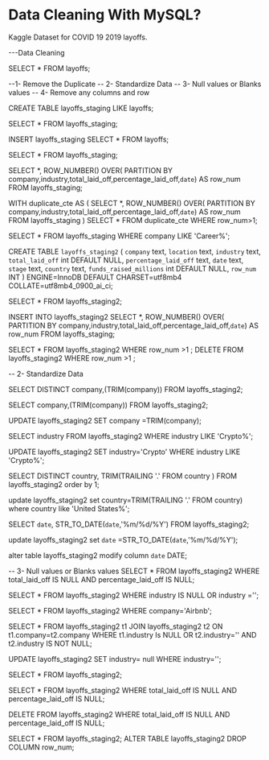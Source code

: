 # Data Cleaning With MySQL?
Kaggle Dataset for COVID 19 2019 layoffs.

---Data Cleaning

SELECT *
FROM layoffs;

 --1- Remove the Duplicate
-- 2- Standardize Data
-- 3- Null values or Blanks values
-- 4- Remove any columns and row

CREATE TABLE layoffs_staging
LIKE layoffs;

SELECT *
FROM layoffs_staging;


INSERT layoffs_staging
SELECT *
FROM layoffs;

SELECT *
FROM layoffs_staging;

SELECT *,
ROW_NUMBER() OVER(
PARTITION BY 
company,industry,total_laid_off,percentage_laid_off,`date`) AS row_num
FROM layoffs_staging;

WITH duplicate_cte AS
(
SELECT *,
ROW_NUMBER() OVER(
PARTITION BY 
company,industry,total_laid_off,percentage_laid_off,`date`) AS row_num
FROM layoffs_staging
)
SELECT  *
FROM duplicate_cte
WHERE row_num>1;

SELECT *
FROM layoffs_staging
WHERE company LIKE 'Career%';


CREATE TABLE `layoffs_staging2` (
  `company` text,
  `location` text,
  `industry` text,
  `total_laid_off` int DEFAULT NULL,
  `percentage_laid_off` text,
  `date` text,
  `stage` text,
  `country` text,
  `funds_raised_millions` int DEFAULT NULL,
  `row_num` INT
) ENGINE=InnoDB DEFAULT CHARSET=utf8mb4 COLLATE=utf8mb4_0900_ai_ci;

SELECT *
FROM layoffs_staging2;

INSERT INTO layoffs_staging2
SELECT *,
ROW_NUMBER() OVER(
PARTITION BY 
company,industry,total_laid_off,percentage_laid_off,`date`) AS row_num
FROM layoffs_staging;


SELECT *
FROM layoffs_staging2
WHERE row_num >1
;
DELETE
FROM layoffs_staging2
WHERE row_num >1
;

-- 2- Standardize Data

SELECT DISTINCT company,(TRIM(company))
FROM layoffs_staging2;

SELECT company,(TRIM(company))
FROM layoffs_staging2;

UPDATE layoffs_staging2
SET company =TRIM(company);


SELECT industry
FROM layoffs_staging2
WHERE industry LIKE 'Crypto%';

UPDATE layoffs_staging2
SET industry='Crypto'
WHERE industry LIKE 'Crypto%';

SELECT DISTINCT country, TRIM(TRAILING '.' FROM country )
FROM layoffs_staging2
order  by 1;


update layoffs_staging2
set country=TRIM(TRAILING '.' FROM country)
where country like 'United States%';

SELECT `date`,
STR_TO_DATE(`date`,'%m/%d/%Y')
FROM layoffs_staging2;

update layoffs_staging2
set `date` =STR_TO_DATE(`date`,'%m/%d/%Y');

alter table layoffs_staging2
modify column `date` DATE; 

-- 3- Null values or Blanks values
SELECT *
FROM layoffs_staging2
WHERE total_laid_off IS NULL 
AND percentage_laid_off IS NULL;



SELECT *
FROM layoffs_staging2
WHERE industry IS NULL OR industry ='';

SELECT *
FROM layoffs_staging2
WHERE company='Airbnb';

SELECT *
FROM layoffs_staging2 t1
JOIN layoffs_staging2 t2
ON t1.company=t2.company 
WHERE t1.industry Is NULL OR t2.industry=''
AND t2.industry IS NOT NULL; 

UPDATE layoffs_staging2
SET industry= null
WHERE industry='';

SELECT *
FROM layoffs_staging2;

SELECT *
FROM layoffs_staging2
WHERE total_laid_off IS NULL 
AND percentage_laid_off IS NULL;

DELETE
FROM layoffs_staging2
WHERE total_laid_off IS NULL 
AND percentage_laid_off IS NULL;

SELECT *
FROM layoffs_staging2;
ALTER TABLE layoffs_staging2
DROP COLUMN row_num;
